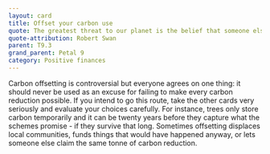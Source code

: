 ```yaml
---
layout: card
title: Offset your carbon use
quote: The greatest threat to our planet is the belief that someone else will save it.
quote-attribution: Robert Swan
parent: T9.3
grand_parent: Petal 9
category: Positive finances
---
```


Carbon offsetting is controversial but everyone agrees on one thing:  it should never be used as an excuse for failing to make every carbon reduction possible. If you intend to go this route, take the other cards very seriously and evaluate your choices carefully.  For instance, trees only store carbon temporarily and it can be twenty years before they capture what the schemes promise - if they survive that long.   Sometimes offsetting displaces local communities, funds things that would have happened anyway, or lets someone else claim the same tonne of carbon reduction.  

